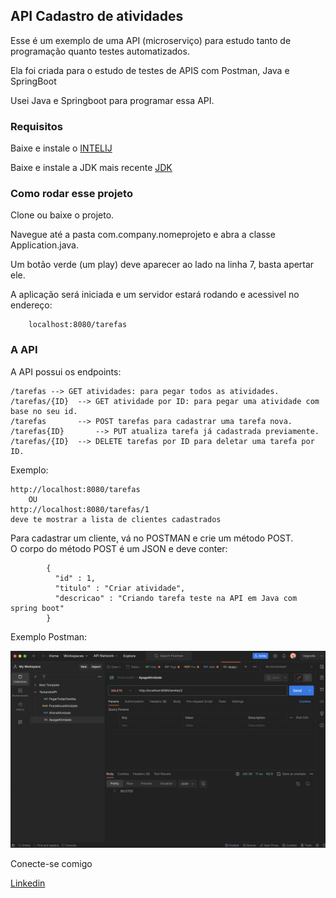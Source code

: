 ## API Cadastro de atividades

Esse é um exemplo de uma API (microserviço) para estudo tanto de programação quanto testes automatizados.

Ela foi criada para o estudo de testes de APIS com Postman, Java e SpringBoot

Usei Java e Springboot para programar essa API.

### Requisitos

Baixe e instale o [INTELIJ](https://www.jetbrains.com/idea/)

Baixe e instale a JDK mais recente [JDK](https://www.oracle.com/technetwork/java/javase/downloads/jdk8-downloads-2133151.html)

### Como rodar esse projeto

Clone ou baixe o projeto.

Navegue até a pasta com.company.nomeprojeto e abra a classe Application.java.

Um botão verde (um play) deve aparecer ao lado na linha 7, basta apertar ele.

A aplicação será iniciada e um servidor estará rodando e acessivel no endereço:

        localhost:8080/tarefas           

### A API

A API possui os endpoints:

    /tarefas --> GET atividades: para pegar todos as atividades.
    /tarefas/{ID}  --> GET atividade por ID: para pegar uma atividade com base no seu id.
    /tarefas       --> POST tarefas para cadastrar uma tarefa nova.
    /tarefas{ID}       --> PUT atualiza tarefa já cadastrada previamente.
    /tarefas/{ID}  --> DELETE tarefas por ID para deletar uma tarefa por ID.
    

Exemplo:

    http://localhost:8080/tarefas
        OU
    http://localhost:8080/tarefas/1
    deve te mostrar a lista de clientes cadastrados

Para cadastrar um cliente, vá no POSTMAN e crie um método POST.           
O corpo do método POST é um JSON e deve conter:

            {
              "id" : 1,
              "titulo" : "Criar atividade",
              "descricao" : "Criando tarefa teste na API em Java com spring boot"
            }


Exemplo Postman:

![](img/postman.png)



Conecte-se comigo

[Linkedin](http://linkedin.com/in/caiokenedy/)

